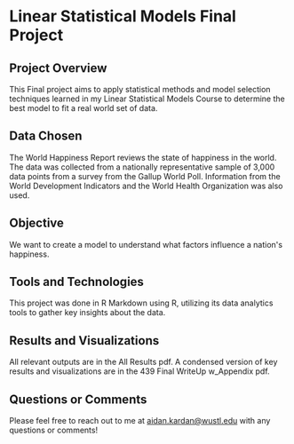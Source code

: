 # Linear Statistical Models Final Project

## Project Overview
This Final project aims to apply statistical methods and model selection techniques learned in my Linear Statistical Models Course to determine the best model to fit a real world set of data. 

## Data Chosen
The World Happiness Report reviews the state of happiness in the world. The data was collected from a nationally representative sample of 3,000 data points from a survey from the Gallup World Poll. Information from the World Development Indicators and the World Health Organization was also used. 

## Objective 
We want to create a model to understand what factors influence a nation's happiness. 

## Tools and Technologies
This project was done in R Markdown using R, utilizing its data analytics tools to gather key insights about the data. 

## Results and Visualizations 
All relevant outputs are in the All Results pdf. A condensed version of key results and visualizations are in the 439 Final WriteUp w_Appendix pdf. 

## Questions or Comments 
Please feel free to reach out to me at aidan.kardan@wustl.edu with any questions or comments! 
